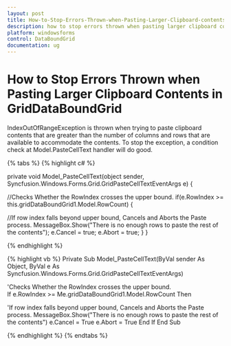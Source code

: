 ```yaml
---
layout: post
title: How-to-Stop-Errors-Thrown-when-Pasting-Larger-Clipboard-contents-in-Griddataboundgrid | Windows Forms | Syncfusion
description: how to stop errors thrown when pasting larger clipboard contents in griddataboundgrid
platform: windowsforms
control: DataBoundGrid
documentation: ug
---
```


# How to Stop Errors Thrown when Pasting Larger Clipboard Contents in GridDataBoundGrid

IndexOutOfRangeException is thrown when trying to paste clipboard contents that are greater than the number of columns and rows that are available to accommodate the contents. To stop the exception, a condition check at Model.PasteCellText handler will do good.

{% tabs %}
{% highlight c# %}

private void Model_PasteCellText(object sender, Syncfusion.Windows.Forms.Grid.GridPasteCellTextEventArgs e)
{

//Checks Whether the RowIndex crosses the upper bound.
     if(e.RowIndex >= this.gridDataBoundGrid1.Model.RowCount)
     {

//If row index falls beyond upper bound, Cancels and Aborts the Paste process.
         MessageBox.Show("There is no enough rows to paste the rest of the contents");
         e.Cancel = true;
         e.Abort = true;
     }
}

{% endhighlight %}

{% highlight vb %}
Private Sub Model_PasteCellText(ByVal sender As Object, ByVal e As Syncfusion.Windows.Forms.Grid.GridPasteCellTextEventArgs)

'Checks Whether the RowIndex crosses the upper bound.  
If e.RowIndex >= Me.gridDataBoundGrid1.Model.RowCount Then

'If row index falls beyond upper bound, Cancels and Aborts the Paste process.
MessageBox.Show("There is no enough rows to paste the rest of the contents")
e.Cancel = True
e.Abort = True
End If
End Sub

{% endhighlight %}
{% endtabs %}
